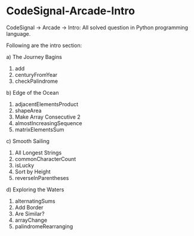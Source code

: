 # CodeSignal-Arcade-Intro
CodeSignal -> Arcade -> Intro: All solved question in Python programming language.

Following are the intro section:

a) The Journey Bagins
  1) add
  2) centuryFromYear
  3) checkPalindrome

b) Edge of the Ocean
  1) adjacentElementsProduct
  2) shapeArea
  3) Make Array Consecutive 2
  4) almostIncreasingSequence
  5) matrixElementsSum

c) Smooth Sailing
  1) All Longest Strings
  2) commonCharacterCount
  3) isLucky
  4) Sort by Height
  5) reverseInParentheses

d) Exploring the Waters
  1) alternatingSums
  2) Add Border
  3) Are Similar?
  4) arrayChange
  5) palindromeRearranging
